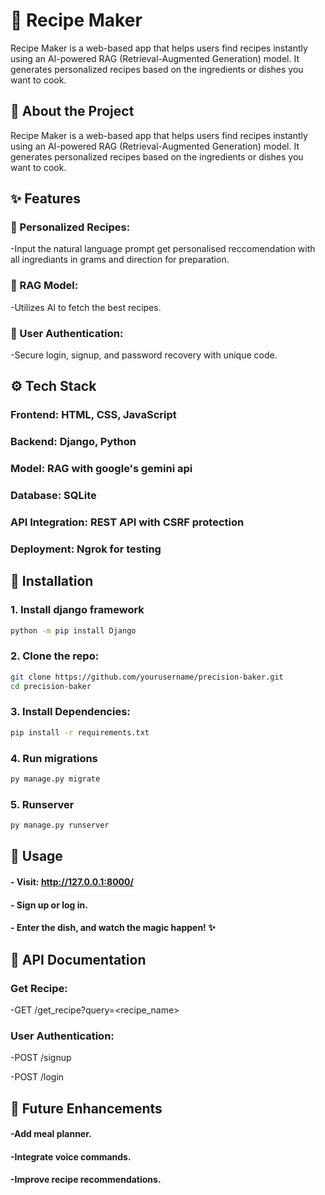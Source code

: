 # 🥐 Recipe Maker 

Recipe Maker is a web-based app that helps users find recipes instantly using an AI-powered RAG (Retrieval-Augmented Generation) model. It generates personalized recipes based on the ingredients or dishes you want to cook.


## 📝 About the Project

Recipe Maker is a web-based app that helps users find recipes instantly using an AI-powered RAG (Retrieval-Augmented Generation) model. It generates personalized recipes based on the ingredients or dishes you want to cook.


## ✨ Features

### 🍴 Personalized Recipes:
-Input the natural language prompt get personalised reccomendation with all ingrediants in grams and direction for preparation.

### 🧠 RAG Model: 
-Utilizes AI to fetch the best recipes.

### 👤 User Authentication: 
-Secure login, signup, and password recovery with unique code.


## ⚙️ Tech Stack

### Frontend: HTML, CSS, JavaScript

### Backend: Django, Python

### Model: RAG with google's gemini api

### Database: SQLite

### API Integration: REST API with CSRF protection

### Deployment: Ngrok for testing 

## 🚀 Installation

### 1. Install django framework 
```bash
python -m pip install Django
```
### 2. Clone the repo:
```bash
git clone https://github.com/yourusername/precision-baker.git
cd precision-baker
```
### 3. Install Dependencies:
```bash
pip install -r requirements.txt
```
### 4. Run migrations
```bash
py manage.py migrate
```
### 5. Runserver
```bash
py manage.py runserver
```
## 📌 Usage
#### - Visit: http://127.0.0.1:8000/
#### - Sign up or log in.
#### - Enter the dish, and watch the magic happen! ✨

## 🔑 API Documentation
### Get Recipe:
-GET /get_recipe?query=<recipe_name>
### User Authentication:
-POST /signup

-POST /login

## 🔮 Future Enhancements
#### -Add meal planner.
#### -Integrate voice commands.
#### -Improve recipe recommendations.

